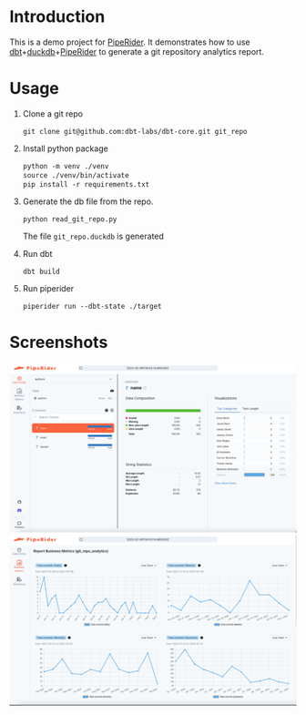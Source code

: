 # Introduction

This is a demo project for [PipeRider](https://github.com/InfuseAI/piperider). It demonstrates how to use [dbt](https://www.getdbt.com/)+[duckdb](https://duckdb.org/)+[PipeRider](https://github.com/InfuseAI/piperider) to generate a git repository analytics report.

# Usage

1. Clone a git repo
    ```
    git clone git@github.com:dbt-labs/dbt-core.git git_repo
    ```
1. Install python package
    ```
    python -m venv ./venv
    source ./venv/bin/activate
    pip install -r requirements.txt     
    ```
1. Generate the db file from the repo. 
    ```
    python read_git_repo.py       
    ```
    The file `git_repo.duckdb` is generated

1. Run dbt
    ```
    dbt build
    ```    
1. Run piperider
    ```
    piperider run --dbt-state ./target
    ```
# Screenshots

![](assets/screenshot1.png)
![](assets/screenshot2.png)
